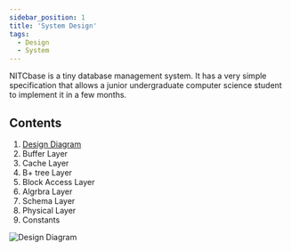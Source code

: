 ```yaml
---
sidebar_position: 1
title: 'System Design'
tags:
  - Design
  - System
---
```

NITCbase is a tiny database management system. It has a very simple specification that allows a junior undergraduate computer science student to implement it in a few months.

## Contents
1. [Design Diagram](https://nitcbase.github.io/design/sys_design.html)
2. Buffer Layer
3. Cache Layer
4. B+ tree Layer
5. Block Access Layer
6. Algrbra Layer
7. Schema Layer
8. Physical Layer
9. Constants

![Design Diagram](../../static/img/design.png)
